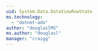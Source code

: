 ```yaml
---
uid: System.Data.DataViewRowState
ms.technology: 
  - "dotnet-ado"
author: "douglaslMS"
ms.author: "douglasl"
manager: "craigg"
---
```


